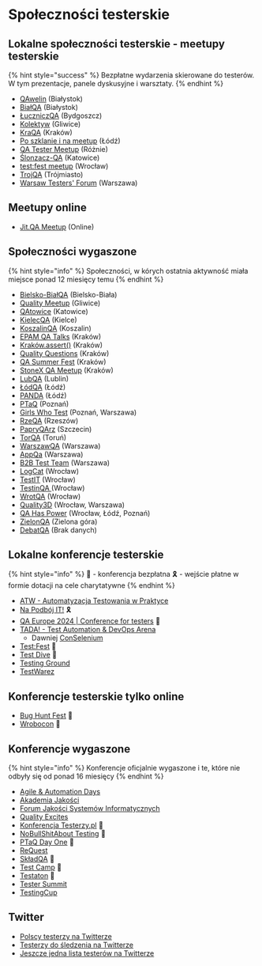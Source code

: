# Społeczności testerskie

## Lokalne społeczności testerskie - meetupy testerskie

{% hint style="success" %}
Bezpłatne wydarzenia skierowane do testerów. W tym prezentacje, panele dyskusyjne i warsztaty.
{% endhint %}

* [QAwelin](https://www.facebook.com/groups/3780529165505528/) (Białystok)
* [BiałQA](https://www.facebook.com/groups/BialQA/) (Białystok)
* [ŁuczniczQA](https://www.meetup.com/luczniczqa/) (Bydgoszcz)
* [Kolektyw](https://kolektyw-gliwice.pl/) (Gliwice)
* [KraQA](https://www.meetup.com/KraQA-pl/) (Kraków)
* [Po szklanie i na meetup](https://www.facebook.com/events/1674650500102548/) (Łódź)
* [QA Tester Meetup](https://app.evenea.pl/event/qatesterwwa/) (Różnie)
* [Ślonzacz-QA](https://www.facebook.com/slonzaczqa/) (Katowice)
* [test:fest meetup](https://www.meetup.com/test-fest/) (Wrocław)
* [TrojQA](https://www.facebook.com/trojqa/) (Trójmiasto)
* [Warsaw Testers' Forum](https://www.facebook.com/warsawtestersforum/events) (Warszawa)

## Meetupy online

* [Jit.QA Meetup](https://www.facebook.com/groups/TestowanieOprogramowania/posts/9494040397285120) (Online)


## Społeczności wygaszone

{% hint style="info" %}
Społeczności, w kórych ostatnia aktywność miała miejsce ponad 12 miesięcy temu
{% endhint %}

* [Bielsko-BiałQA](https://www.facebook.com/groups/2562108134001630/) (Bielsko-Biała)
* [Quality Meetup](https://www.meetup.com/Quality-Meetup/) (Gliwice)
* [QAtowice](https://crossweb.pl/en/event-series/qatowice-meetup/) (Katowice)
* [KielecQA](https://www.facebook.com/kielecqa/) (Kielce)
* [KoszalinQA](https://www.meetup.com/en-AU/KoszalinQA) (Koszalin)
* [EPAM QA Talks](https://www.facebook.com/Epam.Poland/) (Kraków)
* [Kraków.assert()](https://www.meetup.com/pl-PL/krakow-assert/) (Kraków)
* [Quality Questions](https://www.meetup.com/High-Quality-Code-Fans/) (Kraków)
* [QA Summer Fest](https://www.facebook.com/miquido/) (Kraków)
* [StoneX QA Meetup](https://crossweb.pl/wydarzenia/stonex-qa-meetup-krakow-1/) (Kraków)
* [LubQA](https://www.facebook.com/LubQA/) (Lublin)
* [ŁódQA](https://www.facebook.com/LodQA/) (Łódź)
* [PANDA](https://www.meetup.com/panda-meetup/) (Łódź)
* [PTaQ](https://www.facebook.com/PTaQGroup/) (Poznań)
* [Girls Who Test](https://www.facebook.com/girls.who.test/) (Poznań, Warszawa)
* [RzeQA](https://www.facebook.com/rzeqa/) (Rzeszów)
* [PapryQArz](https://www.facebook.com/papryQArz/) (Szczecin)
* [TorQA](https://www.facebook.com/torqatorun/) (Toruń)
* [WarszawQA](https://www.facebook.com/WarszawQA) (Warszawa)
* [AppQa](https://www.facebook.com/AppQaMeetup/) (Warszawa)
* [B2B Test Team](https://www.meetup.com/B2B-Test-Team/) (Warszawa)
* [LogCat](https://www.facebook.com/LogCatMeetup/) (Wrocław)
* [TestIT](https://www.meetup.com/TestIT-testing-meetup/) (Wrocław)
* [TestinQA ](https://www.facebook.com/testinqa/)(Wrocław)
* [WrotQA](https://www.facebook.com/WrotQA/) (Wrocław)
* [Quality3D](https://www.facebook.com/SjsiOrg/) (Wrocław, Warszawa)
* [QA Has Power](https://www.facebook.com/StxNext/) (Wrocław, Łódź, Poznań)
* [ZielonQA](https://www.facebook.com/globallogicpoland) (Zielona góra)
* [DebatQA](https://www.facebook.com/DebatQA/) (Brak danych)

## Lokalne konferencje testerskie

{% hint style="info" %}
🙋 - konferencja bezpłatna
🎗️ - wejście płatne w formie dotacji na cele charytatywne
{% endhint %}

* [ATW - Automatyzacja Testowania w Praktyce](https://atwpraktyce.pl/)
* [Na Podbój IT!](https://podboj.it/) 🎗️
* [QA Europe 2024 | Conference for testers](https://qaeurope.pl/) 🙋
* [TADA! - Test Automation & DevOps Arena](https://tada-conf.pl/)
   * Dawniej [ConSelenium](http://conselenium.pl/)
* [Test:Fest](https://testfest.pl/) 🙋
* [Test Dive](http://testdive.pl/) 🙋
* [Testing Ground](https://testingground.pl/)
* [TestWarez](https://testwarez.pl)

## Konferencje testerskie tylko online

* [Bug Hunt Fest](https://bughuntfest.pl/) 🙋
* [Wrobocon](https://wrobocon.eu/) 🙋

## Konferencje wygaszone

{% hint style="info" %}
Konferencje oficjalnie wygaszone i te, które nie odbyły się od ponad 16 miesięcy
{% endhint %}

* [Agile & Automation Days](https://aadays.pl/)
* [Akademia Jakości](http://successpoint.pl/)
* [Forum Jakości Systemów Informatycznych](https://www.computerworld.pl/)
* [Quality Excites](https://www.qualityexcites.pl)
* [Konferencja Testerzy.pl](http://konferencja.testerzy.pl/) 🙋
* [NoBullShitAbout Testing](https://nobullshitabout.com/) 🙋
* [PTaQ Day One](http://dayone.ptaq.org/) 🙋
* [ReQuest](https://request.pl)
* [SkładQA](http://kraqa.pl/) 🙋
* [Test Camp](https://testcamp.pl/) 🙋
* [Testaton](http://testaton.pl/) 🙋
* [Tester Summit](https://testersummit.pl/)
* [TestingCup](http://testingcup.pl/)

## Twitter

* [Polscy testerzy na Twitterze](https://twitter.com/PWicherski/lists/polscy-testerzy)
* [Testerzy do śledzenia na Twitterze](https://twitter.com/kinofrost/lists/testers-to-follow)
* [Jeszcze jedna lista testerów na Twitterze](https://twitter.com/SheyMouse/lists/test-tweeps)
